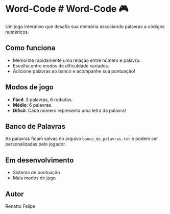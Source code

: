 # Word-Code # Word-Code 🎮

Um jogo interativo que desafia sua memória associando palavras a códigos numéricos.

 ## Como funciona

- Memorize rapidamente uma relação entre número e palavra.
- Escolha entre modos de dificuldade variados.
- Adicione palavras ao banco e acompanhe sua pontuação!

##  Modos de jogo
- **Fácil**: 3 palavras, 6 rodadas.
- **Médio**: 6 palavras.
- **Difícil**: Cada número representa uma letra da palavra!

##  Banco de Palavras
As palavras ficam salvas no arquivo `banco_de_palavras.txt` e podem ser personalizadas pelo jogador.

##  Em desenvolvimento
- Sistema de pontuação
- Mais modos de jogo

##  Autor
Renatto Felipe
